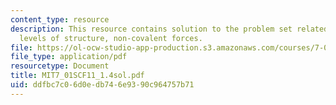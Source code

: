 ```yaml
---
content_type: resource
description: This resource contains solution to the problem set related to proteins,
  levels of structure, non-covalent forces.
file: https://ol-ocw-studio-app-production.s3.amazonaws.com/courses/7-01sc-fundamentals-of-biology-fall-2011/ddfbc7c06d0edb746e9390c964757b71_MIT7_01SCF11_1.4sol.pdf
file_type: application/pdf
resourcetype: Document
title: MIT7_01SCF11_1.4sol.pdf
uid: ddfbc7c0-6d0e-db74-6e93-90c964757b71
---
```

